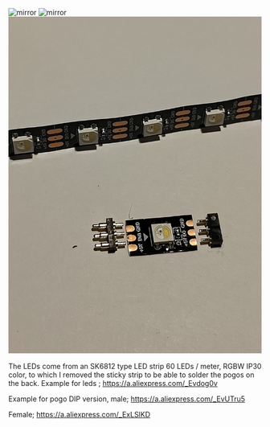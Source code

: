 ![mirror](https://github.com/CarlosRodriguess/ERCF-M/assets/28500698/852a8641-e09a-4bd9-9022-d92c6f3f3d76)
![mirror](https://github.com/CarlosRodriguess/ERCF-M/assets/28500698/7dcca5f1-996d-4fc3-b7d6-1f8a0b42037f)
![mirror](https://github.com/CarlosRodriguess/ERCF-M/blob/main/Images/IMG20240310230901.jpg)

The LEDs come from an SK6812 type LED strip 60 LEDs / meter, RGBW IP30 color, to which I removed the sticky strip to be able to solder the pogos on the back. Example for leds ;
https://a.aliexpress.com/_Evdog0v

Example for pogo DIP version, 
male;
https://a.aliexpress.com/_EvUTru5

Female;
https://a.aliexpress.com/_ExLSlKD
